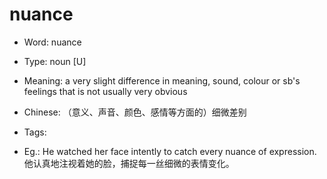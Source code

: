 # nuance

- Word: nuance

- Type: noun [U]
- Meaning: a very slight difference in meaning, sound, colour or sb's feelings that is not usually very obvious
- Chinese: （意义、声音、颜色、感情等方面的）细微差别
- Tags: 
- Eg.: He watched her face intently to catch every nuance of expression. 他认真地注视着她的脸，捕捉每一丝细微的表情变化。

